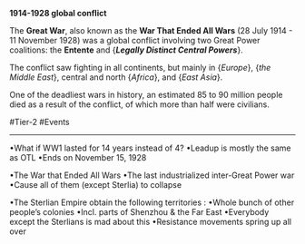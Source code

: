 **1914-1928 global conflict**

The **Great War**, also known as the **War That Ended All Wars** (28 July 1914 - 11 November 1928) was a global conflict involving two Great Power coalitions: the **Entente** and {***Legally Distinct Central Powers***}.

The conflict saw fighting in all continents, but mainly in {*Europe*}, {*the Middle East*}, central and north {*Africa*}, and {*East Asia*}.

One of the deadliest wars in history, an estimated 85 to 90 million people died as a result of the conflict, of which more than half were civilians. 



#Tier-2 #Events 

---
•What if WW1 lasted for 14 years instead of 4?
•Leadup is mostly the same as OTL
•Ends on November 15, 1928

•The War that Ended All Wars
•The last industrialized inter-Great Power war
•Cause all of them (except Sterlia) to collapse

•The Sterlian Empire obtain the following territories :
•Whole bunch of other people’s colonies
•Incl. parts of Shenzhou & the Far East
•Everybody except the Sterlians is mad about this
•Resistance movements spring up all over